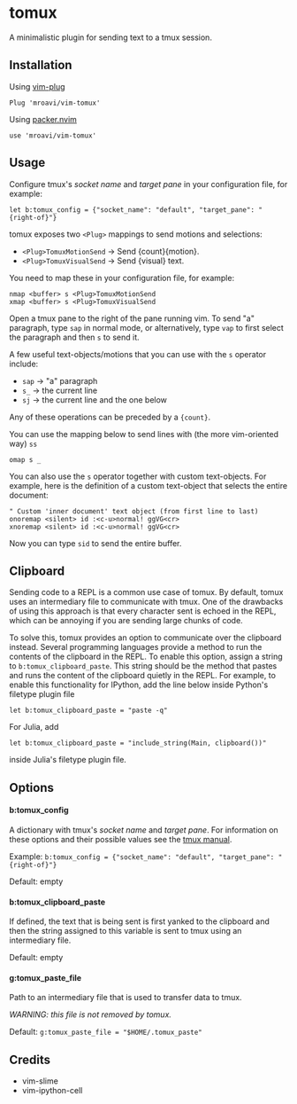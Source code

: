 tomux
=====

A minimalistic plugin for sending text to a tmux session.

Installation
------------

Using [vim-plug](https://github.com/junegunn/vim-plug)

```vim
Plug 'mroavi/vim-tomux'
```


Using [packer.nvim](https://github.com/wbthomason/packer.nvim)

```vim
use 'mroavi/vim-tomux'
```

Usage
-----

Configure tmux's *socket name* and *target pane* in your configuration file, for
example:

```vim
let b:tomux_config = {"socket_name": "default", "target_pane": "{right-of}"}
```

tomux exposes two `<Plug>` mappings to send motions and selections:

- `<Plug>TomuxMotionSend` -> Send {count}{motion}.
- `<Plug>TomuxVisualSend` -> Send {visual} text.

You need to map these in your configuration file, for example:

```vim
nmap <buffer> s <Plug>TomuxMotionSend
xmap <buffer> s <Plug>TomuxVisualSend
```

Open a tmux pane to the right of the pane running vim. To send "a" paragraph,
type `sap` in normal mode, or alternatively, type `vap` to first select the
paragraph and then `s` to send it.

A few useful text-objects/motions that you can use with the `s` operator include:

- `sap` -> "a" paragraph
- `s_`  -> the current line
- `sj`  -> the current line and the one below

Any of these operations can be preceded by a `{count}`.

You can use the mapping below to send lines with (the more vim-oriented way) `ss` 

```vim
omap s _
```

You can also use the `s` operator together with custom text-objects. For example,
here is the definition of a custom text-object that selects the entire document:

```vim
" Custom 'inner document' text object (from first line to last)
onoremap <silent> id :<c-u>normal! ggVG<cr>
xnoremap <silent> id :<c-u>normal! ggVG<cr>
```

Now you can type `sid` to send the entire buffer.

Clipboard
---------

Sending code to a REPL is a common use case of tomux. By default, tomux uses an
intermediary file to communicate with tmux. One of the drawbacks of using this
approach is that every character sent is echoed in the REPL, which can be
annoying if you are sending large chunks of code.

To solve this, tomux provides an option to communicate over the clipboard
instead. Several programming languages provide a method to run the contents of
the clipboard in the REPL. To enable this option, assign a string to
`b:tomux_clipboard_paste`. This string should be the method that pastes and
runs the content of the clipboard quietly in the REPL. For example, to enable
this functionality for IPython, add the line below inside Python's filetype
plugin file
```vim
let b:tomux_clipboard_paste = "paste -q"
```
For Julia, add
```vim
let b:tomux_clipboard_paste = "include_string(Main, clipboard())"
```
inside Julia's filetype plugin file.

Options
-------

#### b:tomux_config

A dictionary with tmux's *socket name* and *target pane*. For information on
these options and their possible values see the [tmux
manual](http://man.openbsd.org/OpenBSD-current/man1/tmux.1#_last__2).

Example: `b:tomux_config = {"socket_name": "default", "target_pane": "{right-of}"}`

Default: empty

#### b:tomux_clipboard_paste

If defined, the text that is being sent is first yanked to the clipboard
and then the string assigned to this variable is sent to tmux using an
intermediary file.

Default: empty

#### g:tomux_paste_file

Path to an intermediary file that is used to transfer data to tmux. 

*WARNING: this file is not removed by tomux.*

Default: `g:tomux_paste_file = "$HOME/.tomux_paste"`
 
Credits
-------

- vim-slime
- vim-ipython-cell

